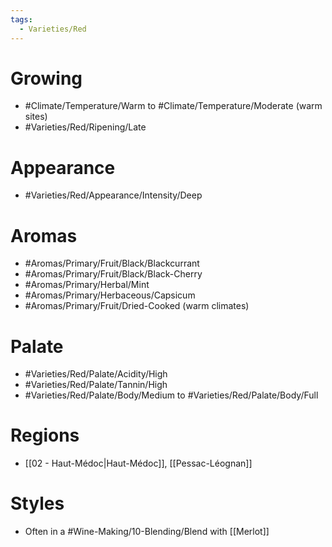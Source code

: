 ```yaml
---
tags:
  - Varieties/Red
---
```

# Growing
- #Climate/Temperature/Warm to #Climate/Temperature/Moderate (warm sites)
- #Varieties/Red/Ripening/Late
# Appearance
- #Varieties/Red/Appearance/Intensity/Deep
# Aromas
- #Aromas/Primary/Fruit/Black/Blackcurrant
- #Aromas/Primary/Fruit/Black/Black-Cherry
- #Aromas/Primary/Herbal/Mint
- #Aromas/Primary/Herbaceous/Capsicum
- #Aromas/Primary/Fruit/Dried-Cooked (warm climates)
# Palate
- #Varieties/Red/Palate/Acidity/High
- #Varieties/Red/Palate/Tannin/High
- #Varieties/Red/Palate/Body/Medium to #Varieties/Red/Palate/Body/Full
# Regions
- [[02 - Haut-Médoc|Haut-Médoc]], [[Pessac-Léognan]]
# Styles
- Often in a #Wine-Making/10-Blending/Blend with [[Merlot]]